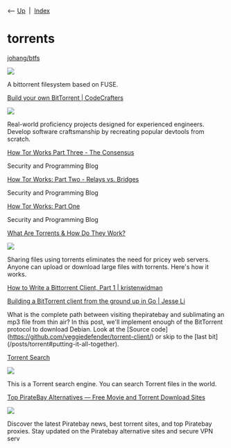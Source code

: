<div class="nav">

⟵ [Up](index.html)  \|  [Index](index.html)

</div>

# torrents

<div class="cards">

<div class="card">

<div class="card-title">

[johang/btfs](https://github.com/johang/btfs)

</div>

<div class="card-image">

[![](https://opengraph.githubassets.com/01105f2f1a95eff48f27198dc99cdb97d0c85848b59dc600b22504ae6df594c6/johang/btfs)](https://github.com/johang/btfs)

</div>

A bittorrent filesystem based on FUSE.

</div>

<div class="card">

<div class="card-title">

[Build your own BitTorrent \|
CodeCrafters](https://app.codecrafters.io/courses/bittorrent/overview)

</div>

<div class="card-image">

[![](https://codecrafters.io/images/app_og/course-bittorrent.jpg)](https://app.codecrafters.io/courses/bittorrent/overview)

</div>

Real-world proficiency projects designed for experienced engineers.
Develop software craftsmanship by recreating popular devtools from
scratch.

</div>

<div class="card">

<div class="card-title">

[How Tor Works Part Three - The
Consensus](http://jordan-wright.com/blog/2015/05/14/how-tor-works-part-three-the-consensus)

</div>

Security and Programming Blog

</div>

<div class="card">

<div class="card-title">

[How Tor Works: Part Two - Relays vs.
Bridges](http://jordan-wright.com/blog/2015/05/09/how-tor-works-part-two-relays-vs-bridges)

</div>

Security and Programming Blog

</div>

<div class="card">

<div class="card-title">

[How Tor Works: Part
One](http://jordan-wright.com/blog/2015/02/28/how-tor-works-part-one)

</div>

Security and Programming Blog

</div>

<div class="card">

<div class="card-title">

[What Are Torrents & How Do They
Work?](https://www.lifewire.com/torrent-file-2622839)

</div>

<div class="card-image">

[![](https://www.lifewire.com/thmb/e22b992nCt4t7GEvhgLoT4Y_bQc=/1500x0/filters:no_upscale():max_bytes(150000):strip_icc()/torrent-file-2622839-d18e45f50e36403faac7dfcb4f2dc32b.png)](https://www.lifewire.com/torrent-file-2622839)

</div>

Sharing files using torrents eliminates the need for pricey web servers.
Anyone can upload or download large files with torrents. Here's how it
works.

</div>

<div class="card">

<div class="card-title">

[How to Write a Bittorrent Client, Part 1 \|
kristenwidman](http://www.kristenwidman.com/blog/33/how-to-write-a-bittorrent-client-part-1)

</div>

</div>

<div class="card">

<div class="card-title">

[Building a BitTorrent client from the ground up in Go \| Jesse
Li](https://blog.jse.li/posts/torrent)

</div>

What is the complete path between visiting thepiratebay and sublimating
an mp3 file from thin air? In this post, we'll implement enough of the
BitTorrent protocol to download Debian. Look at the \[Source
code\](https://github.com/veggiedefender/torrent-client/) or skip to the
\[last bit\](/posts/torrent#putting-it-all-together).

</div>

<div class="card">

<div class="card-title">

[Torrent Search](https://torrentsearcher.herokuapp.com)

</div>

<div class="card-image">

[![](https://torrentsearcher.herokuapp.com/img/logo128.png)](https://torrentsearcher.herokuapp.com)

</div>

This is a Torrent search engine. You can search Torrent files in the
world.

</div>

<div class="card">

<div class="card-title">

[Top PirateBay Alternatives — Free Movie and Torrent Download
Sites](https://thehackernews.com/2018/07/piratebay-torrent-movie-download.html)

</div>

<div class="card-image">

[![](https://blogger.googleusercontent.com/img/b/R29vZ2xl/AVvXsEjshPdBLtQFf1rozFjjVvdEeyZ2V46xrs2khjEIr_BsJMDL5B5_RruA_-VEyhIIBoNc5mWDIG560J7KzWwxf5BaXCxojrVheHz9M1Z8CbuMXd3wtY1w-JkfDswT0x48a8744KVUIMWHw_lP/s728-rw-e365/piratebay-free-movie-torrent-download-websites.jpg)](https://thehackernews.com/2018/07/piratebay-torrent-movie-download.html)

</div>

Discover the latest Piratebay news, best torrent sites, and top
Piratebay proxies. Stay updated on the Piratebay alternative sites and
secure VPN serv

</div>

</div>
